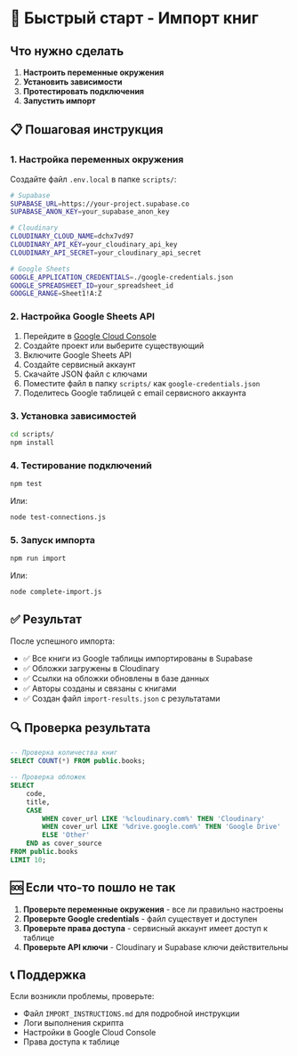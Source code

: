 # 🚀 Быстрый старт - Импорт книг

## Что нужно сделать

1. **Настроить переменные окружения**
2. **Установить зависимости** 
3. **Протестировать подключения**
4. **Запустить импорт**

## 📋 Пошаговая инструкция

### 1. Настройка переменных окружения

Создайте файл `.env.local` в папке `scripts/`:

```bash
# Supabase
SUPABASE_URL=https://your-project.supabase.co
SUPABASE_ANON_KEY=your_supabase_anon_key

# Cloudinary  
CLOUDINARY_CLOUD_NAME=dchx7vd97
CLOUDINARY_API_KEY=your_cloudinary_api_key
CLOUDINARY_API_SECRET=your_cloudinary_api_secret

# Google Sheets
GOOGLE_APPLICATION_CREDENTIALS=./google-credentials.json
GOOGLE_SPREADSHEET_ID=your_spreadsheet_id
GOOGLE_RANGE=Sheet1!A:Z
```

### 2. Настройка Google Sheets API

1. Перейдите в [Google Cloud Console](https://console.cloud.google.com/)
2. Создайте проект или выберите существующий
3. Включите Google Sheets API
4. Создайте сервисный аккаунт
5. Скачайте JSON файл с ключами
6. Поместите файл в папку `scripts/` как `google-credentials.json`
7. Поделитесь Google таблицей с email сервисного аккаунта

### 3. Установка зависимостей

```bash
cd scripts/
npm install
```

### 4. Тестирование подключений

```bash
npm test
```

Или:

```bash
node test-connections.js
```

### 5. Запуск импорта

```bash
npm run import
```

Или:

```bash
node complete-import.js
```

## ✅ Результат

После успешного импорта:

- ✅ Все книги из Google таблицы импортированы в Supabase
- ✅ Обложки загружены в Cloudinary
- ✅ Ссылки на обложки обновлены в базе данных
- ✅ Авторы созданы и связаны с книгами
- ✅ Создан файл `import-results.json` с результатами

## 🔍 Проверка результата

```sql
-- Проверка количества книг
SELECT COUNT(*) FROM public.books;

-- Проверка обложек
SELECT 
    code,
    title,
    CASE 
        WHEN cover_url LIKE '%cloudinary.com%' THEN 'Cloudinary'
        WHEN cover_url LIKE '%drive.google.com%' THEN 'Google Drive'
        ELSE 'Other'
    END as cover_source
FROM public.books
LIMIT 10;
```

## 🆘 Если что-то пошло не так

1. **Проверьте переменные окружения** - все ли правильно настроены
2. **Проверьте Google credentials** - файл существует и доступен
3. **Проверьте права доступа** - сервисный аккаунт имеет доступ к таблице
4. **Проверьте API ключи** - Cloudinary и Supabase ключи действительны

## 📞 Поддержка

Если возникли проблемы, проверьте:
- Файл `IMPORT_INSTRUCTIONS.md` для подробной инструкции
- Логи выполнения скрипта
- Настройки в Google Cloud Console
- Права доступа к таблице
